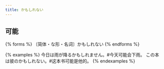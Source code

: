 ```yaml
---
title: かもしれない
---
```


## 可能

{% forms %}
〔简体・な形・名词〕かもしれない
{% endforms %}

{% examples %}
今日は雨が降るかもしれません。#今天可能会下雨。
この本は彼のかもしれない。#这本书可能是他的。
{% endexamples %}
